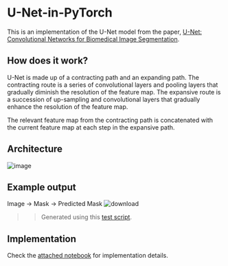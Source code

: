 # U-Net-in-PyTorch
This is an implementation of the U-Net model from the paper, [U-Net: Convolutional Networks for Biomedical Image Segmentation](https://papers.labml.ai/paper/1505.04597).

## How does it work?
U-Net is made up of a contracting path and an expanding path.
The contracting route is a series of convolutional layers and pooling layers that gradually diminish the resolution of the feature map.
The expansive route is a succession of up-sampling and convolutional layers that gradually enhance the resolution of the feature map.

The relevant feature map from the contracting path is concatenated with the current feature map at each step in the expansive path.

## Architecture
![image](https://github.com/Mostafa-wael/U-Net-in-PyTorch/assets/56788883/bf599396-011f-40d1-b053-f6d5f695a7d5)

## Example output
Image -> Mask -> Predicted Mask
![download](https://github.com/Mostafa-wael/U-Net-in-PyTorch/assets/56788883/7ea799cb-2830-4841-a12b-fba6d60cbe04)
>> Generated using this [test script](./test.py).

## Implementation 
Check the [attached notebook](./U_Net.ipynb) for implementation details. 


